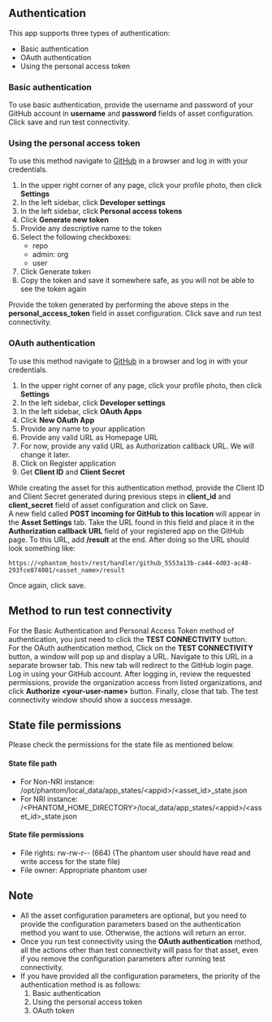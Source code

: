 ## Authentication

This app supports three types of authentication:

- Basic authentication
- OAuth authentication
- Using the personal access token

### Basic authentication

To use basic authentication, provide the username and password of your GitHub account in
**username** and **password** fields of asset configuration. Click save and run test connectivity.

### Using the personal access token

To use this method navigate to [GitHub](https://www.github.com) in a browser and log in with your
credentials.

1. In the upper right corner of any page, click your profile photo, then click **Settings**
1. In the left sidebar, click **Developer settings**
1. In the left sidebar, click **Personal access tokens**
1. Click **Generate new token**
1. Provide any descriptive name to the token
1. Select the following checkboxes:
   - repo
   - admin: org
   - user
1. Click Generate token
1. Copy the token and save it somewhere safe, as you will not be able to see the token again

Provide the token generated by performing the above steps in the **personal_access_token** field in
asset configuration. Click save and run test connectivity.

### OAuth authentication

To use this method navigate to [GitHub](https://www.github.com) in a browser and log in with your
credentials.

1. In the upper right corner of any page, click your profile photo, then click **Settings**
1. In the left sidebar, click **Developer settings**
1. In the left sidebar, click **OAuth Apps**
1. Click **New OAuth App**
1. Provide any name to your application
1. Provide any valid URL as Homepage URL
1. For now, provide any valid URL as Authorization callback URL. We will change it later.
1. Click on Register application
1. Get **Client ID** and **Client Secret**

While creating the asset for this authentication method, provide the Client ID and Client Secret
generated during previous steps in **client_id** and **client_secret** field of asset configuration
and click on Save.\
A new field called **POST incoming for GitHub to this location** will appear in the **Asset
Settings** tab. Take the URL found in this field and place it in the **Authorization callback URL**
field of your registered app on the GitHub page. To this URL, add **/result** at the end. After
doing so the URL should look something like:

```
https://<phantom_host>/rest/handler/github_5553a13b-ca44-4d03-ac48-293fce874001/<asset_name>/result
```

Once again, click save.

## Method to run test connectivity

For the Basic Authentication and Personal Access Token method of authentication, you just need to
click the **TEST CONNECTIVITY** button.\
For the OAuth authentication method, Click on the **TEST CONNECTIVITY** button, a window will pop up
and display a URL. Navigate to this URL in a separate browser tab. This new tab will redirect to the
GitHub login page. Log in using your GitHub account. After logging in, review the requested
permissions, provide the organization access from listed organizations, and click **Authorize
\<your-user-name>** button. Finally, close that tab. The test connectivity window should show a
success message.

## State file permissions

Please check the permissions for the state file as mentioned below.

#### State file path

- For Non-NRI instance: /opt/phantom/local_data/app_states/\<appid>/\<asset_id>\_state.json
- For NRI instance:
  /\<PHANTOM_HOME_DIRECTORY>/local_data/app_states/\<appid>/\<asset_id>\_state.json

#### State file permissions

- File rights: rw-rw-r-- (664) (The phantom user should have read and write access for the state
  file)
- File owner: Appropriate phantom user

## Note

- All the asset configuration parameters are optional, but you need to provide the configuration
  parameters based on the authentication method you want to use. Otherwise, the actions will
  return an error.
- Once you run test connectivity using the **OAuth authentication** method, all the actions other
  than test connectivity will pass for that asset, even if you remove the configuration parameters
  after running test connectivity.
- If you have provided all the configuration parameters, the priority of the authentication method
  is as follows:
  1. Basic authentication
  1. Using the personal access token
  1. OAuth token
